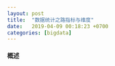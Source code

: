 ```yaml
---
layout: post
title:  "数据统计之路指标与维度"
date:   2019-04-09 00:18:23 +0700
categories: [bigdata]
---
```


#### 概述
